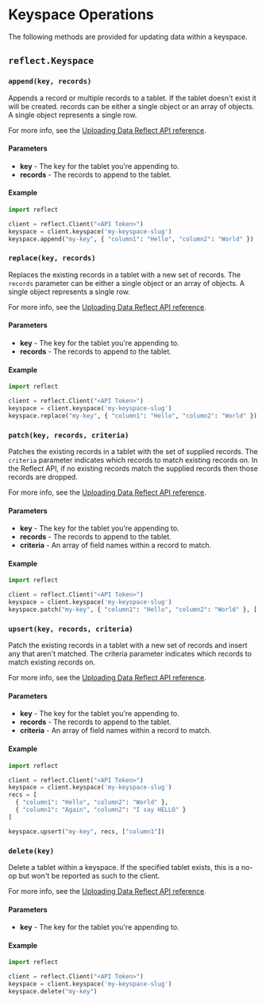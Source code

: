# Keyspace Operations

The following methods are provided for updating data within a keyspace.

## `reflect.Keyspace`

### `append(key, records)`

Appends a record or multiple records to a tablet. If the tablet doesn't exist
it will be created. records can be either a single object or an array of
objects. A single object represents a single row.

For more info, see the [Uploading Data Reflect API reference](https://reflect.io/docs/api-reference/uploading-data.html).

#### Parameters

* **key** - The key for the tablet you're appending to.
* **records** - The records to append to the tablet.

#### Example

```python
import reflect

client = reflect.Client("<API Token>")
keyspace = client.keyspace('my-keyspace-slug')
keyspace.append("my-key", { "column1": "Hello", "column2": "World" })
```

### `replace(key, records)`

Replaces the existing records in a tablet with a new set of records.  The
`records` parameter can be either a single object or an array of objects. A
single object represents a single row.

For more info, see the [Uploading Data Reflect API reference](https://reflect.io/docs/api-reference/uploading-data.html).

#### Parameters

* **key** - The key for the tablet you're appending to.
* **records** - The records to append to the tablet.

#### Example

```python
import reflect

client = reflect.Client("<API Token>")
keyspace = client.keyspace('my-keyspace-slug')
keyspace.replace("my-key", { "column1": "Hello", "column2": "World" })
```

### `patch(key, records, criteria)`

Patches the existing records in a tablet with the set of supplied records. The
`criteria` parameter indicates which records to match existing records on.  In
the Reflect API, if no existing records match the supplied records then those
records are dropped.

For more info, see the [Uploading Data Reflect API reference](https://reflect.io/docs/api-reference/uploading-data.html).

#### Parameters

* **key** - The key for the tablet you're appending to.
* **records** - The records to append to the tablet.
* **criteria** - An array of field names within a record to match.

#### Example

```python
import reflect

client = reflect.Client("<API Token>")
keyspace = client.keyspace('my-keyspace-slug')
keyspace.patch("my-key", { "column1": "Hello", "column2": "World" }, ['column1'])
```

### `upsert(key, records, criteria)`

Patch the existing records in a tablet with a new set of records and
insert any that aren't matched. The criteria parameter indicates which
records to match existing records on.

For more info, see the [Uploading Data Reflect API reference](https://reflect.io/docs/api-reference/uploading-data.html).

#### Parameters

* **key** - The key for the tablet you're appending to.
* **records** - The records to append to the tablet.
* **criteria** - An array of field names within a record to match.

#### Example

```python
import reflect

client = reflect.Client("<API Token>")
keyspace = client.keyspace('my-keyspace-slug')
recs = [
  { "column1": "Hello", "column2": "World" },
  { "column1": "Again", "column2": "I say HELLO" }
]

keyspace.upsert("my-key", recs, ["column1"])
```

### `delete(key)`

Delete a tablet within a keyspace. If the specified tablet exists, this is a
no-op but won't be reported as such to the client.

For more info, see the [Uploading Data Reflect API reference](https://reflect.io/docs/api-reference/uploading-data.html).

#### Parameters

* **key** - The key for the tablet you're appending to.

#### Example

```python
import reflect

client = reflect.Client("<API Token>")
keyspace = client.keyspace('my-keyspace-slug')
keyspace.delete("my-key")
```
